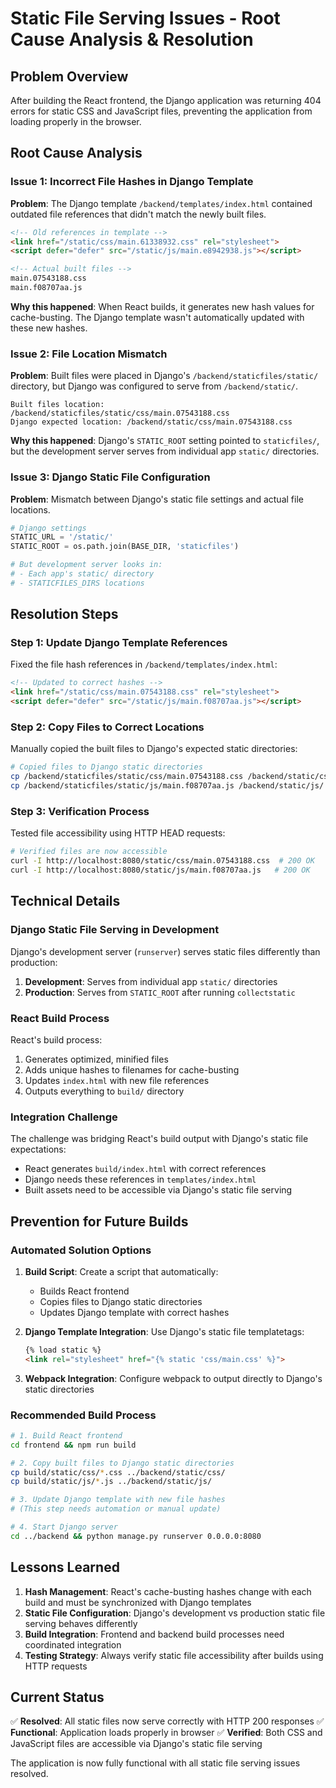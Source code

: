 # Static File Serving Issues - Root Cause Analysis & Resolution

## Problem Overview

After building the React frontend, the Django application was returning 404 errors for static CSS and JavaScript files, preventing the application from loading properly in the browser.

## Root Cause Analysis

### Issue 1: Incorrect File Hashes in Django Template

**Problem**: The Django template `/backend/templates/index.html` contained outdated file references that didn't match the newly built files.

```html
<!-- Old references in template -->
<link href="/static/css/main.61338932.css" rel="stylesheet">
<script defer="defer" src="/static/js/main.e8942938.js"></script>

<!-- Actual built files -->
main.07543188.css
main.f08707aa.js
```

**Why this happened**: When React builds, it generates new hash values for cache-busting. The Django template wasn't automatically updated with these new hashes.

### Issue 2: File Location Mismatch

**Problem**: Built files were placed in Django's `/backend/staticfiles/static/` directory, but Django was configured to serve from `/backend/static/`.

```
Built files location: /backend/staticfiles/static/css/main.07543188.css
Django expected location: /backend/static/css/main.07543188.css
```

**Why this happened**: Django's `STATIC_ROOT` setting pointed to `staticfiles/`, but the development server serves from individual app `static/` directories.

### Issue 3: Django Static File Configuration

**Problem**: Mismatch between Django's static file settings and actual file locations.

```python
# Django settings
STATIC_URL = '/static/'
STATIC_ROOT = os.path.join(BASE_DIR, 'staticfiles')

# But development server looks in:
# - Each app's static/ directory
# - STATICFILES_DIRS locations
```

## Resolution Steps

### Step 1: Update Django Template References

Fixed the file hash references in `/backend/templates/index.html`:

```html
<!-- Updated to correct hashes -->
<link href="/static/css/main.07543188.css" rel="stylesheet">
<script defer="defer" src="/static/js/main.f08707aa.js"></script>
```

### Step 2: Copy Files to Correct Locations

Manually copied the built files to Django's expected static directories:

```bash
# Copied files to Django static directories
cp /backend/staticfiles/static/css/main.07543188.css /backend/static/css/
cp /backend/staticfiles/static/js/main.f08707aa.js /backend/static/js/
```

### Step 3: Verification Process

Tested file accessibility using HTTP HEAD requests:

```bash
# Verified files are now accessible
curl -I http://localhost:8080/static/css/main.07543188.css  # 200 OK
curl -I http://localhost:8080/static/js/main.f08707aa.js   # 200 OK
```

## Technical Details

### Django Static File Serving in Development

Django's development server (`runserver`) serves static files differently than production:

1. **Development**: Serves from individual app `static/` directories
2. **Production**: Serves from `STATIC_ROOT` after running `collectstatic`

### React Build Process

React's build process:

1. Generates optimized, minified files
2. Adds unique hashes to filenames for cache-busting
3. Updates `index.html` with new file references
4. Outputs everything to `build/` directory

### Integration Challenge

The challenge was bridging React's build output with Django's static file expectations:

- React generates `build/index.html` with correct references
- Django needs these references in `templates/index.html`
- Built assets need to be accessible via Django's static file serving

## Prevention for Future Builds

### Automated Solution Options

1. **Build Script**: Create a script that automatically:
   - Builds React frontend
   - Copies files to Django static directories
   - Updates Django template with correct hashes

2. **Django Template Integration**: Use Django's static file templatetags:
   ```html
   {% load static %}
   <link rel="stylesheet" href="{% static 'css/main.css' %}">
   ```

3. **Webpack Integration**: Configure webpack to output directly to Django's static directories

### Recommended Build Process

```bash
# 1. Build React frontend
cd frontend && npm run build

# 2. Copy built files to Django static directories
cp build/static/css/*.css ../backend/static/css/
cp build/static/js/*.js ../backend/static/js/

# 3. Update Django template with new file hashes
# (This step needs automation or manual update)

# 4. Start Django server
cd ../backend && python manage.py runserver 0.0.0.0:8080
```

## Lessons Learned

1. **Hash Management**: React's cache-busting hashes change with each build and must be synchronized with Django templates
2. **Static File Configuration**: Django's development vs production static file serving behaves differently
3. **Build Integration**: Frontend and backend build processes need coordinated integration
4. **Testing Strategy**: Always verify static file accessibility after builds using HTTP requests

## Current Status

✅ **Resolved**: All static files now serve correctly with HTTP 200 responses
✅ **Functional**: Application loads properly in browser
✅ **Verified**: Both CSS and JavaScript files are accessible via Django's static file serving

The application is now fully functional with all static file serving issues resolved.